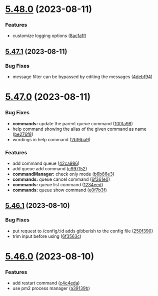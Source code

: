 # [5.48.0](https://github.com/onesoft-sudo/sudobot/compare/v5.47.1...v5.48.0) (2023-08-11)


### Features

* customize logging options ([8ac1a1f](https://github.com/onesoft-sudo/sudobot/commit/8ac1a1f004163c4c1fa14002ee390f9ee985548b))



## [5.47.1](https://github.com/onesoft-sudo/sudobot/compare/v5.47.0...v5.47.1) (2023-08-11)


### Bug Fixes

* message filter can be bypassed by editing the messages ([4debf94](https://github.com/onesoft-sudo/sudobot/commit/4debf9469ac707b6062ece317ac449932243c302))



# [5.47.0](https://github.com/onesoft-sudo/sudobot/compare/v5.46.1...v5.47.0) (2023-08-11)


### Bug Fixes

* **commands:** update the parent queue command ([100fa98](https://github.com/onesoft-sudo/sudobot/commit/100fa98bcb11c62085b5fac3c15b18e2ae34160f))
* help command showing the alias of the given command as name ([be276f8](https://github.com/onesoft-sudo/sudobot/commit/be276f8b4f35552e64cb010b266f5f179433b077))
* wordings in help command ([2b16ba9](https://github.com/onesoft-sudo/sudobot/commit/2b16ba9728ecdc5be7c1fd00787ea570fc605810))


### Features

* add command queue ([42ca986](https://github.com/onesoft-sudo/sudobot/commit/42ca986e25fac2ac2c24bfa975907dd7f6d52655))
* add queue add command ([c997f52](https://github.com/onesoft-sudo/sudobot/commit/c997f52cc2f757300c0bc3da2c2a40f590df566a))
* **commandManager:** check only mode ([b6b86e3](https://github.com/onesoft-sudo/sudobot/commit/b6b86e31a136c3c2d176813325b85508a765c546))
* **commands:** queue cancel command ([6f361e0](https://github.com/onesoft-sudo/sudobot/commit/6f361e050c4a8f3fc44636cb34217e6ed2ed5a71))
* **commands:** queue list command ([1234eed](https://github.com/onesoft-sudo/sudobot/commit/1234eedc45c79560ec7295b96db4551de714c458))
* **commands:** queue show command ([e0f7b3f](https://github.com/onesoft-sudo/sudobot/commit/e0f7b3f017e7aad93ca72ba68ae5d03f9ebb283a))



## [5.46.1](https://github.com/onesoft-sudo/sudobot/compare/v5.46.0...v5.46.1) (2023-08-10)


### Bug Fixes

* put request to /config/:id adds gibberish to the config file ([250f390](https://github.com/onesoft-sudo/sudobot/commit/250f3909dad1ec0a025d4a22b495c06a3d9fba84))
* trim input before using ([6f3563c](https://github.com/onesoft-sudo/sudobot/commit/6f3563c30bdd46be846bc56cc45a0ef973927ee5))



# [5.46.0](https://github.com/onesoft-sudo/sudobot/compare/v5.45.0...v5.46.0) (2023-08-10)


### Features

* add restart command ([c4c4eda](https://github.com/onesoft-sudo/sudobot/commit/c4c4edab2ceab070652077a7856bbf26caf2148c))
* use pm2 process manager ([a39139b](https://github.com/onesoft-sudo/sudobot/commit/a39139bbf2ff44905c371bfdf896eff0ac15c903))



